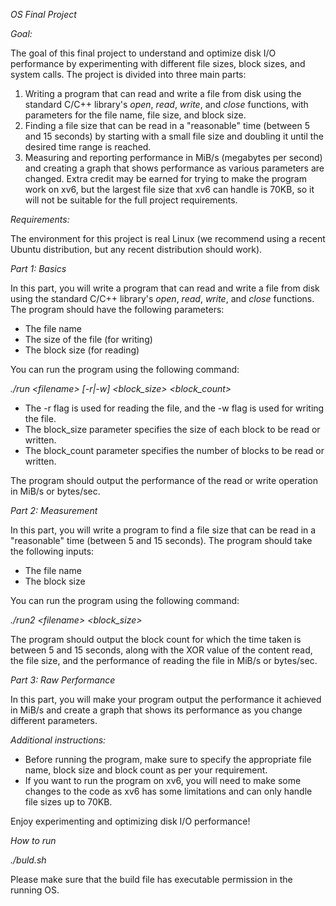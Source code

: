 *OS Final Project*

*Goal:*

The goal of this final project to understand and optimize disk I/O performance by experimenting with different file sizes, block sizes, and system calls. The project is divided into three main parts:

1. Writing a program that can read and write a file from disk using the standard C/C++ library's *open*, *read*, *write*, and *close* functions, with parameters for the file name, file size, and block size.
2. Finding a file size that can be read in a "reasonable" time (between 5 and 15 seconds) by starting with a small file size and doubling it until the desired time range is reached.
3. Measuring and reporting performance in MiB/s (megabytes per second) and creating a graph that shows performance as various parameters are changed. Extra credit may be earned for trying to make the program work on xv6, but the largest file size that xv6 can handle is 70KB, so it will not be suitable for the full project requirements.

*Requirements:*

The environment for this project is real Linux (we recommend using a recent Ubuntu distribution, but any recent distribution should work).

*Part 1: Basics*

In this part, you will write a program that can read and write a file from disk using the standard C/C++ library's *open*, *read*, *write*, and *close* functions. The program should have the following parameters:

- The file name
- The size of the file (for writing)
- The block size (for reading)

You can run the program using the following command:

*./run \<filename\> [-r|-w] \<block\_size\> \<block\_count\>*

- The -r flag is used for reading the file, and the -w flag is used for writing the file.
- The block\_size parameter specifies the size of each block to be read or written.
- The block\_count parameter specifies the number of blocks to be read or written.

The program should output the performance of the read or write operation in MiB/s or bytes/sec.

*Part 2: Measurement*

In this part, you will write a program to find a file size that can be read in a "reasonable" time (between 5 and 15 seconds). The program should take the following inputs:

- The file name
- The block size

You can run the program using the following command:

*./run2 \<filename\> \<block\_size\>*

The program should output the block count for which the time taken is between 5 and 15 seconds, along with the XOR value of the content read, the file size, and the performance of reading the file in MiB/s or bytes/sec.

*Part 3: Raw Performance*

In this part, you will make your program output the performance it achieved in MiB/s and create a graph that shows its performance as you change different parameters.

*Additional instructions:*

- Before running the program, make sure to specify the appropriate file name, block size and block count as per your requirement.
- If you want to run the program on xv6, you will need to make some changes to the code as xv6 has some limitations and can only handle file sizes up to 70KB.

Enjoy experimenting and optimizing disk I/O performance!

*How to run*

*./buld.sh*

Please make sure that the build file has executable permission in the running OS.
